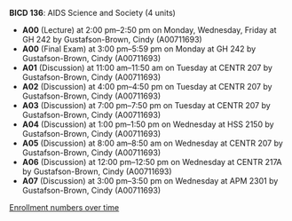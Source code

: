 **BICD 136**: AIDS Science and Society (4 units)

- **A00** (Lecture) at 2:00 pm–2:50 pm on Monday, Wednesday, Friday at GH 242 by Gustafson-Brown, Cindy (A00711693)
- **A00** (Final Exam) at 3:00 pm–5:59 pm on Monday at GH 242 by Gustafson-Brown, Cindy (A00711693)
- **A01** (Discussion) at 11:00 am–11:50 am on Tuesday at CENTR 207 by Gustafson-Brown, Cindy (A00711693)
- **A02** (Discussion) at 4:00 pm–4:50 pm on Tuesday at CENTR 207 by Gustafson-Brown, Cindy (A00711693)
- **A03** (Discussion) at 7:00 pm–7:50 pm on Tuesday at CENTR 207 by Gustafson-Brown, Cindy (A00711693)
- **A04** (Discussion) at 1:00 pm–1:50 pm on Wednesday at HSS 2150 by Gustafson-Brown, Cindy (A00711693)
- **A05** (Discussion) at 8:00 am–8:50 am on Wednesday at CENTR 207 by Gustafson-Brown, Cindy (A00711693)
- **A06** (Discussion) at 12:00 pm–12:50 pm on Wednesday at CENTR 217A by Gustafson-Brown, Cindy (A00711693)
- **A07** (Discussion) at 3:00 pm–3:50 pm on Wednesday at APM 2301 by Gustafson-Brown, Cindy (A00711693)

[Enrollment numbers over time](./BICD136.tsv)
